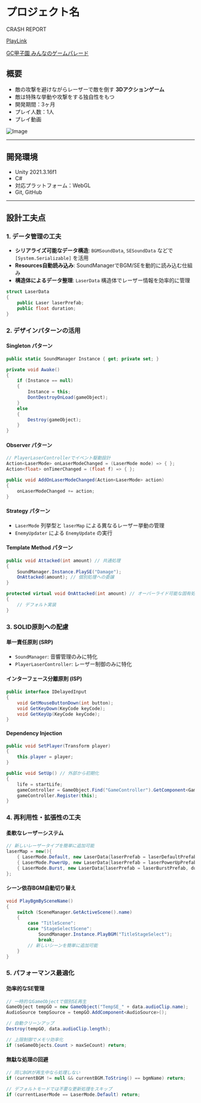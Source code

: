 # プロジェクト名
CRASH REPORT<br>

[PlayLink](https://unityroom.com/games/crash_report)

[GC甲子園 みんなのゲームパレード](https://gameparade.creators-guild.com/works/3163)

## 概要
- 敵の攻撃を避けながらレーザーで敵を倒す **3Dアクションゲーム**
- 敵は特殊な挙動や攻撃をする独自性をもつ
- 開発期間：3ヶ月
- プレイ人数：1人
- プレイ動画


![Image](https://github.com/user-attachments/assets/6777b44c-cb42-43f6-b556-7d7d729f28db)

---

## 開発環境
- Unity 2021.3.16f1
- C#  
- 対応プラットフォーム：WebGL
- Git, GitHub

---

##  **設計工夫点**

### **1. データ管理の工夫**
- **シリアライズ可能なデータ構造**: `BGMSoundData`, `SESoundData` などで `[System.Serializable]` を活用
- **Resources自動読み込み**: SoundManagerでBGM/SEを動的に読み込む仕組み
- **構造体によるデータ整理**: `LaserData` 構造体でレーザー情報を効率的に管理

```csharp
struct LaserData
{
    public Laser laserPrefab;
    public float duration;
}
```

### **2. デザインパターンの活用**

#### **Singleton パターン**
```csharp
public static SoundManager Instance { get; private set; }

private void Awake()
{
    if (Instance == null)
    {
        Instance = this;
        DontDestroyOnLoad(gameObject);
    }
    else
    {
        Destroy(gameObject);
    }
}
```

#### **Observer パターン**
```csharp
// PlayerLaserControllerでイベント駆動設計
Action<LaserMode> onLaserModeChanged = (LaserMode mode) => { };
Action<float> onTimerChanged = (float f) => { };

public void AddOnLaserModeChanged(Action<LaserMode> action)
{
    onLaserModeChanged += action;
}
```

#### **Strategy パターン**
- `LaserMode` 列挙型と `laserMap` による異なるレーザー挙動の管理
- `EnemyUpdater` による `EnemyUpdate` の実行

#### **Template Method パターン**
```csharp
public void Attacked(int amount) // 共通処理
{
    SoundManager.Instance.PlaySE("Damage");
    OnAttacked(amount); // 個別処理への委譲
}

protected virtual void OnAttacked(int amount) // オーバーライド可能な固有処理
{
    // デフォルト実装
}
```

### **3. SOLID原則への配慮**

#### **単一責任原則 (SRP)**
- `SoundManager`: 音響管理のみに特化
- `PlayerLaserController`: レーザー制御のみに特化

#### **インターフェース分離原則 (ISP)**
```csharp
public interface IDelayedInput
{
    void GetMouseButtonDown(int button);
    void GetKeyDown(KeyCode keyCode);
    void GetKeyUp(KeyCode keyCode);
}
```

#### **Dependency Injection**
```csharp
public void SetPlayer(Transform player)
{
    this.player = player;
}

public void SetUp() // 外部から初期化
{
    life = startLife;
    gameController = GameObject.Find("GameController").GetComponent<GameController>();
    gameController.Register(this);
}
```

### **4. 再利用性・拡張性の工夫**

#### **柔軟なレーザーシステム**
```csharp
// 新しいレーザータイプを簡単に追加可能
laserMap = new(){
    { LaserMode.Default, new LaserData{laserPrefab = laserDefaultPrefab, duration = Mathf.Infinity }},
    { LaserMode.PowerUp, new LaserData{laserPrefab = laserPowerUpPrefab, duration = powerUpDuration }},
    { LaserMode.Burst, new LaserData{laserPrefab = laserBurstPrefab, duration = burstDuration }},
};
```

#### **シーン依存BGM自動切り替え**
```csharp
void PlayBgmBySceneName()
{
    switch (SceneManager.GetActiveScene().name)
    {
        case "TitleScene":
        case "StageSelectScene":
            SoundManager.Instance.PlayBGM("TitleStageSelect");
            break;
        // 新しいシーンを簡単に追加可能
    }
}
```

### **5. パフォーマンス最適化**

#### **効率的なSE管理**
```csharp
// 一時的なGameObjectで個別SE再生
GameObject tempGO = new GameObject("TempSE_" + data.audioClip.name);
AudioSource tempSource = tempGO.AddComponent<AudioSource>();

// 自動クリーンアップ
Destroy(tempGO, data.audioClip.length);

// 上限制御でメモリ効率化
if (seGameObjects.Count > maxSeCount) return;
```

#### **無駄な処理の回避**
```csharp
// 同じBGMが再生中なら処理しない
if (currentBGM != null && currentBGM.ToString() == bgmName) return;

// デフォルトモードでは不要な更新処理をスキップ
if (currentLaserMode == LaserMode.Default) return;
```








